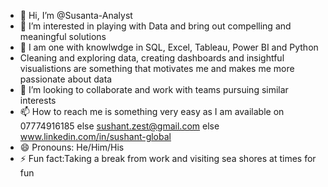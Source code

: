 - 👋 Hi, I’m @Susanta-Analyst
- 👀 I’m interested in playing with Data and bring out compelling and meaningful solutions
- 🌱 I am one with knowlwdge in SQL, Excel, Tableau, Power BI and Python
-    Cleaning and exploring data, creating dashboards and insightful visualistions are something that motivates me and makes me more passionate about data
- 💞️ I’m looking to collaborate and work with teams pursuing similar interests
- 📫 How to reach me is something very easy as I am available on 07774916185 else sushant.zest@gmail.com else www.linkedin.com/in/sushant-global
- 😄 Pronouns: He/Him/His
- ⚡ Fun fact:Taking a break from work and visiting sea shores at times for fun

